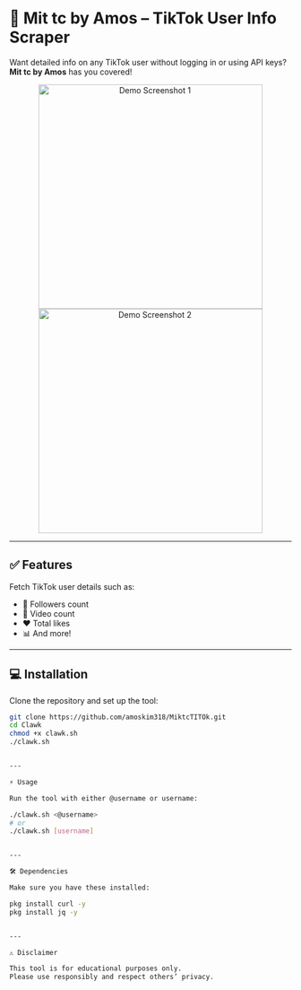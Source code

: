 
# 🚀 Mit tc by Amos – TikTok User Info Scraper  

Want detailed info on any TikTok user without logging in or using API keys? **Mit tc by Amos** has you covered!  

<div align="center">
  <img src="images/demo1.png" alt="Demo Screenshot 1" width="400">
  <img src="images/demo2.png" alt="Demo Screenshot 2" width="400">
</div>

---

## ✅ Features  

Fetch TikTok user details such as:  
- 👥 Followers count  
- 🎥 Video count  
- ❤️ Total likes  
- 📊 And more!  

---

## 💻 Installation  

Clone the repository and set up the tool:  

```bash
git clone https://github.com/amoskim318/MiktcTITOk.git
cd Clawk
chmod +x clawk.sh
./clawk.sh


---

⚡ Usage

Run the tool with either @username or username:

./clawk.sh <@username>
# or
./clawk.sh [username]


---

🛠 Dependencies

Make sure you have these installed:

pkg install curl -y
pkg install jq -y


---

⚠️ Disclaimer

This tool is for educational purposes only.
Please use responsibly and respect others’ privacy.
